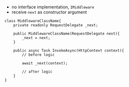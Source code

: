 - no interface implementation, `IMiddleware`
- receive `next` as constructor argument

```
class MiddlewareClassName{
    private readonly RequestDelegate _next;
    
    public MiddlewareClassName(RequestDelegate next){
        _next = next;
    }

    public async Task InvokeAsync(HttpContext context){
        // before logic

        await _next(context);

        // after logic
    }
}
```
